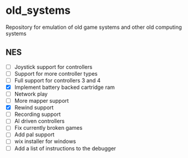 # old_systems
Repository for emulation of old game systems and other old computing systems

## NES
- [ ] Joystick support for controllers
- [ ] Support for more controller types
- [ ] Full support for controllers 3 and 4
- [x] Implement battery backed cartridge ram
- [ ] Network play
- [ ] More mapper support
- [x] Rewind support
- [ ] Recording support
- [ ] AI driven controllers
- [ ] Fix currently broken games
- [ ] Add pal support
- [ ] wix installer for windows
- [ ] Add a list of instructions to the debugger